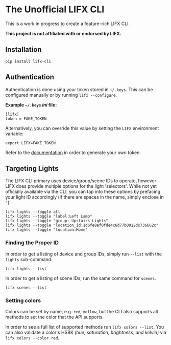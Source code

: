 # The Unofficial LIFX CLI

This is a work in progress to create a feature-rich LIFX CLI.

**This project is not affiliated with or endorsed by LIFX.**

## Installation

```
pip install lifx-cli
```

## Authentication

Authentication is done using your token stored in `~/.keys`. This can be configured manually or by running `lifx --configure`.

**Example `~/.keys` *ini* file:**

```
[lifx]
token = FAKE_TOKEN
```

Alternatively, you can override this value by setting the `LIFX` environment variable:

```
export LIFX=FAKE_TOKEN
```

Refer to the [documentation](https://api.developer.lifx.com/reference/how-to-use-the-following-examples) in order to generate your own token.

## Targeting Lights

The LIFX CLI primary uses device/group/scene IDs to operate, however LIFX does provide multiple options for the light 'selectors'. While not yet officially available via the CLI, you can tap into these options by prefacing your light ID accordingly (if there are spaces in the name, simply enclose in `"`).

```
lifx lights --toggle all
lifx lights --toggle "label:Left Lamp"
lifx lights --toggle "group: Upstairs Lights"
lifx lights --toggle "location_id:1d6fe8ef0fde4c6d77b0012dc736662c"
lifx lights --toggle "location:Home"
```

### Finding the Proper ID

In order to get a listing of device and group IDs, simply run `--list` with the `lights` sub-command.

```
lifx lights --list
```

In order to get a listing of scene IDs, run the same command for `scenes`.

```
lifx scenes --list
```

### Setting colors

Colors can be set by name, e.g. `red`, `yellow`, but the CLI also supports all methods to set the color that the API supports.

In order to see a full list of supported methods run `lifx colors --list`. You can also validate a color's HSBK *(hue, saturation, brightness, and kelvin)* via `lifx colors --color red`.

